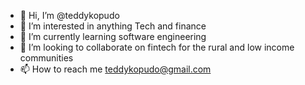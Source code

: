 - 👋 Hi, I’m @teddykopudo
- 👀 I’m interested in anything Tech and finance
- 🌱 I’m currently learning software engineering
- 💞️ I’m looking to collaborate on fintech for the rural and low income communities
- 📫 How to reach me teddykopudo@gmail.com

<!---
teddykopudo/teddykopudo is a ✨ special ✨ repository because its `README.md` (this file) appears on your GitHub profile.
You can click the Preview link to take a look at your changes.
--->
